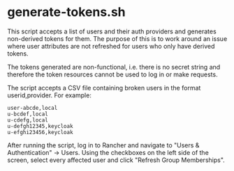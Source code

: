 generate-tokens.sh
==================

This script accepts a list of users and their auth providers and generates
non-derived tokens for them. The purpose of this is to work around an issue
where user attributes are not refreshed for users who only have derived tokens.

The tokens generated are non-functional, i.e. there is no secret string and
therefore the token resources cannot be used to log in or make requests.

The script accepts a CSV file containing broken users in the format
userid,provider. For example:

```
user-abcde,local
u-bcdef,local
u-cdefg,local
u-defgh12345,keycloak
u-efghi23456,keycloak
```

After running the script, log in to Rancher and navigate to "Users &
Authentication" -> Users. Using the checkboxes on the left side of the screen,
select every affected user and click "Refresh Group Memberships".
